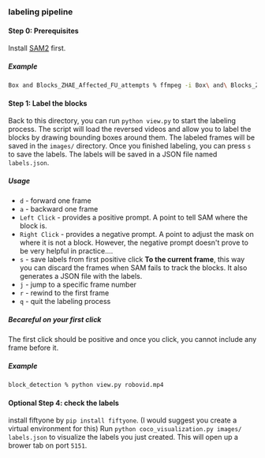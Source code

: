 ### labeling pipeline
#### Step 0: Prerequisites
Install [SAM2](https://github.com/facebookresearch/sam2) first.

##### Example
```bash
Box and Blocks_ZHAE_Affected_FU_attempts % ffmpeg -i Box\ and\ Blocks_ZHAE_Affected_FU_0.mp4 -vf reverse -af areverse Box\ and\ Blocks_ZHAE_Affected_FU_0_reversed.mp4
```

#### Step 1: Label the blocks
Back to this directory, you can run `python view.py` to start the labeling process. The script will load the reversed videos and allow you to label the blocks by drawing bounding boxes around them. The labeled frames will be saved in the `images/` directory. Once you finished labeling, you can press `s` to save the labels. The labels will be saved in a JSON file named `labels.json`.

##### Usage
- `d` - forward one frame
- `a` - backward one frame
- `Left Click` - provides a positive prompt. A point to tell SAM where the block is.
- `Right Click` - provides a negative prompt. A point to adjust the mask on where it is not a block. However, the negative prompt doesn't prove to be very helpful in practice.... 
- `s` - save labels from first positive click **To the current frame**, this way you can discard the frames when SAM fails to track the blocks. It also generates a JSON file with the labels.
- `j` - jump to a specific frame number
- `r` - rewind to the first frame
- `q` - quit the labeling process

##### Becareful on your first click
The first click should be positive and once you click, you cannot include any frame before it.

##### Example
```bash
block_detection % python view.py robovid.mp4
```

#### Optional Step 4: check the labels
install fiftyone by `pip install fiftyone`. (I would suggest you create a virtual environment for this)
Run `python coco_visualization.py images/ labels.json` to visualize the labels you just created. This will open up a brower tab on port `5151`.
